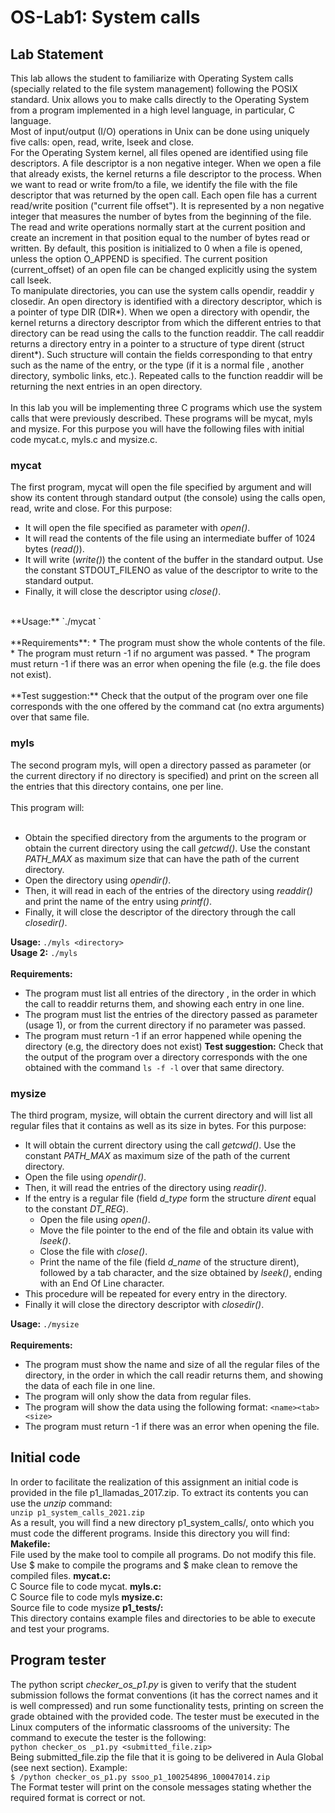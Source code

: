 # OS-Lab1: System calls

## Lab Statement

This lab allows the student to familiarize with Operating System calls (specially related to
the file system management) following the POSIX standard. Unix allows you to make calls
directly to the Operating System from a program implemented in a high level language, in
particular, C language.<br/>
Most of input/output (I/O) operations in Unix can be done using uniquely five calls:
open, read, write, lseek and close.<br/>
For the Operating System kernel, all files opened are identified using file descriptors. A
file descriptor is a non negative integer. When we open a file that already exists, the kernel
returns a file descriptor to the process. When we want to read or write from/to a file, we
identify the file with the file descriptor that was returned by the open call.
Each open file has a current read/write position ("current file offset"). It is represented
by a non negative integer that measures the number of bytes from the beginning of the file.
The read and write operations normally start at the current position and create an increment in
that position equal to the number of bytes read or written. By default, this position is
initialized to 0 when a file is opened, unless the option O_APPEND is specified. The current
position (current_offset) of an open file can be changed explicitly using the system call
lseek.<br/>
To manipulate directories, you can use the system calls opendir, readdir y closedir. An
open directory is identified with a directory descriptor, which is a pointer of type DIR (DIR*).
When we open a directory with opendir, the kernel returns a directory descriptor from which
the different entries to that directory can be read using the calls to the function readdir. The
call readdir returns a directory entry in a pointer to a structure of type dirent (struct dirent*).
Such structure will contain the fields corresponding to that entry such as the name of the
entry, or the type (if it is a normal file , another directory, symbolic links, etc.). Repeated calls
to the function readdir will be returning the next entries in an open directory.<br/>
<br/>
In this lab you will be implementing three C programs which use the system calls that
were previously described. These programs will be mycat, myls and mysize. For this purpose
you will have the following files with initial code mycat.c, myls.c and mysize.c.

### mycat
The first program, mycat will open the file specified by argument and will show its
content through standard output (the console) using the calls open, read, write and close. For
this purpose:
* It will open the file specified as parameter with *open()*.
* It will read the contents of the file using an intermediate buffer of 1024 bytes
(*read()*).
* It will write (*write()*) the content of the buffer in the standard output. Use the
constant STDOUT_FILENO as value of the descriptor to write to the standard
output.
* Finally, it will close the descriptor using *close()*.
<br/>
**Usage:** `./mycat <path_input_file>`<br/>
<br/>
**Requirements**:
* The program must show the whole contents of the file.
* The program must return -1 if no argument was passed.
* The program must return -1 if there was an error when opening the file (e.g. the
file does not exist).
<br/><br/>
**Test suggestion:** Check that the output of the program over one file corresponds with the
one offered by the command cat (no extra arguments) over that same file.

### myls
The second program myls, will open a directory passed as parameter (or the current
directory if no directory is specified) and print on the screen all the entries that this directory
contains, one per line.<br/><br/>
This program will:<br/><br/>
* Obtain the specified directory from the arguments to the program or obtain the
current directory using the call *getcwd()*. Use the constant *PATH_MAX* as
maximum size that can have the path of the current directory.
* Open the directory using *opendir()*.
* Then, it will read in each of the entries of the directory using *readdir()* and print the
name of the entry using *printf()*.
* Finally, it will close the descriptor of the directory through the call *closedir()*.

**Usage:** `./myls <directory>`<br/>
**Usage 2:** `./myls`<br/>
<br/>
**Requirements:**
* The program must list all entries of the directory , in the order in which the call to
readdir returns them, and showing each entry in one line.
* The program must list the entries of the directory passed as parameter (usage 1), or
from the current directory if no parameter was passed.
* The program must return -1 if an error happened while opening the directory (e.g,
the directory does not exist)
**Test suggestion:** Check that the output of the program over a directory corresponds with the
one obtained with the command `ls -f -l` over that same directory.

### mysize
The third program, mysize, will obtain the current directory and will list all regular files
that it contains as well as its size in bytes. For this purpose:
* It will obtain the current directory using the call *getcwd()*. Use the constant
*PATH_MAX* as maximum size of the path of the current directory.
* Open the file using *opendir()*.
* Then, it will read the entries of the directory using *readir()*.
* If the entry is a regular file (field *d_type* form the structure *dirent* equal to the
constant *DT_REG*).
    * Open the file using *open()*.
    * Move the file pointer to the end of the file and obtain its value with *lseek()*.
    * Close the file with *close()*.
    * Print the name of the file (field *d_name* of the structure dirent), followed
    by a tab character, and the size obtained by *lseek()*, ending with an End
    Of Line character.
* This procedure will be repeated for every entry in the directory.
* Finally it will close the directory descriptor with *closedir()*.

**Usage:** `./mysize`<br/>
<br/>
**Requirements:**
* The program must show the name and size of all the regular files of the directory,
in the order in which the call readir returns them, and showing the data of each file
in one line.
* The program will only show the data from regular files.
* The program will show the data using the following format: `<name><tab><size>`
* The program must return -1 if there was an error when opening the file.

## Initial code

In order to facilitate the realization of this assignment an initial code is provided in the file
p1_llamadas_2017.zip. To extract its contents you can use the *unzip* command:<br/>
    `unzip p1_system_calls_2021.zip`<br/>
As a result, you will find a new directory p1_system_calls/, onto which you must code the
different programs. Inside this directory you will find:
**Makefile:**<br/>
File used by the make tool to compile all programs. Do not modify this file. Use $ make to
compile the programs and $ make clean to remove the compiled files.
**mycat.c:**<br/>
C Source file to code mycat.
**myls.c:**<br/>
C Source file to code myls
**mysize.c:**<br/>
Source file to code mysize
**p1_tests/:**<br/>
This directory contains example files and directories to be able to execute and test your
programs.

## Program tester
The python script *checker_os_p1.py* is given to verify that the student submission
follows the format conventions (it has the correct names and it is well compressed) and run
some functionality tests, printing on screen the grade obtained with the provided code. The
tester must be executed in the Linux computers of the informatic classrooms of the university:
The command to execute the tester is the following:<br/>
    `python checker_os _p1.py <submitted_file.zip>`<br/>
Being submitted_file.zip the file that it is going to be delivered in Aula Global (see next
section). Example:<br/>
    `$ /python checker_os_p1.py ssoo_p1_100254896_100047014.zip`<br/>
The Format tester will print on the console messages stating whether the required format
is correct or not.